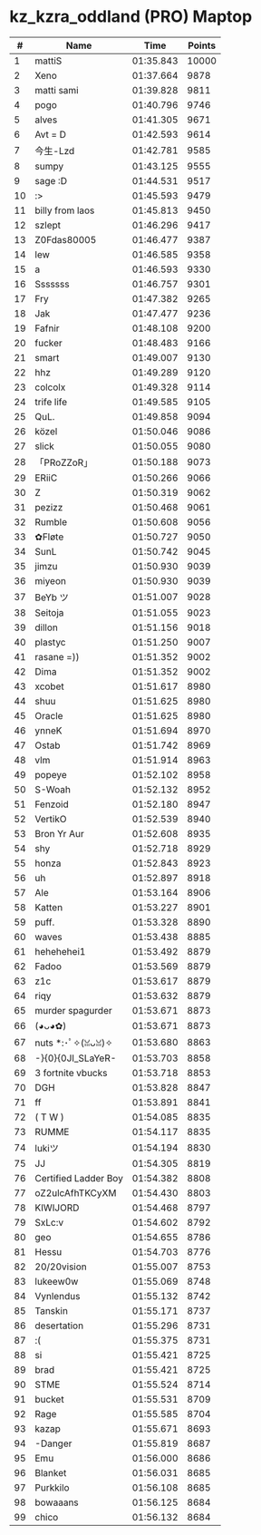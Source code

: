 # kz_kzra_oddland (PRO) Maptop

|  # | Name | Time | Points |
|-------------- | -------------- | -------------- | -------------- | 
| 1 | mattiS | 01:35.843 | 10000 | 
| 2 | Xeno | 01:37.664 | 9878 | 
| 3 | matti sami | 01:39.828 | 9811 | 
| 4 | pogo | 01:40.796 | 9746 | 
| 5 | alves | 01:41.305 | 9671 | 
| 6 | Avt = D | 01:42.593 | 9614 | 
| 7 | 今生-Lzd | 01:42.781 | 9585 | 
| 8 | sumpy | 01:43.125 | 9555 | 
| 9 | sage :D | 01:44.531 | 9517 | 
| 10 | :> | 01:45.593 | 9479 | 
| 11 | billy from laos | 01:45.813 | 9450 | 
| 12 | szlept | 01:46.296 | 9417 | 
| 13 | Z0Fdas80005 | 01:46.477 | 9387 | 
| 14 | lew | 01:46.585 | 9358 | 
| 15 | a | 01:46.593 | 9330 | 
| 16 | Sssssss | 01:46.757 | 9301 | 
| 17 | Fry | 01:47.382 | 9265 | 
| 18 | Jak | 01:47.477 | 9236 | 
| 19 | Fafnir | 01:48.108 | 9200 | 
| 20 | fucker | 01:48.483 | 9166 | 
| 21 | smart | 01:49.007 | 9130 | 
| 22 | hhz | 01:49.289 | 9120 | 
| 23 | colcolx | 01:49.328 | 9114 | 
| 24 | trife life | 01:49.585 | 9105 | 
| 25 | QuL. | 01:49.858 | 9094 | 
| 26 | közel | 01:50.046 | 9086 | 
| 27 | slick | 01:50.055 | 9080 | 
| 28 | 「PRoZZoR」 | 01:50.188 | 9073 | 
| 29 | ERiiC | 01:50.266 | 9066 | 
| 30 | Z | 01:50.319 | 9062 | 
| 31 | pezizz | 01:50.468 | 9061 | 
| 32 | Rumble | 01:50.608 | 9056 | 
| 33 | ✿Fløte | 01:50.727 | 9050 | 
| 34 | SunL | 01:50.742 | 9045 | 
| 35 | jimzu | 01:50.930 | 9039 | 
| 36 | miyeon | 01:50.930 | 9039 | 
| 37 | BeYb ツ | 01:51.007 | 9028 | 
| 38 | Seitoja | 01:51.055 | 9023 | 
| 39 | dillon | 01:51.156 | 9018 | 
| 40 | plastyc | 01:51.250 | 9007 | 
| 41 | rasane =)) | 01:51.352 | 9002 | 
| 42 | Dima | 01:51.352 | 9002 | 
| 43 | xcobet | 01:51.617 | 8980 | 
| 44 | shuu | 01:51.625 | 8980 | 
| 45 | Oracle | 01:51.625 | 8980 | 
| 46 | ynneK | 01:51.694 | 8970 | 
| 47 | Ostab | 01:51.742 | 8969 | 
| 48 | vlm | 01:51.914 | 8963 | 
| 49 | popeye | 01:52.102 | 8958 | 
| 50 | S-Woah | 01:52.132 | 8952 | 
| 51 | Fenzoid | 01:52.180 | 8947 | 
| 52 | VertikO | 01:52.539 | 8940 | 
| 53 | Bron Yr Aur | 01:52.608 | 8935 | 
| 54 | shy | 01:52.718 | 8929 | 
| 55 | honza | 01:52.843 | 8923 | 
| 56 | uh | 01:52.897 | 8918 | 
| 57 | Ale | 01:53.164 | 8906 | 
| 58 | Katten | 01:53.227 | 8901 | 
| 59 | puff. | 01:53.328 | 8890 | 
| 60 | waves | 01:53.438 | 8885 | 
| 61 | hehehehei1 | 01:53.492 | 8879 | 
| 62 | Fadoo | 01:53.569 | 8879 | 
| 63 | z1c | 01:53.617 | 8879 | 
| 64 | riqy | 01:53.632 | 8879 | 
| 65 | murder spagurder | 01:53.671 | 8873 | 
| 66 | (◕ᴗ◕✿) | 01:53.671 | 8873 | 
| 67 | nuts *:･ﾟ✧(ꈍᴗꈍ)✧ | 01:53.680 | 8863 | 
| 68 | -}{0}{0JI_SLaYeR- | 01:53.703 | 8858 | 
| 69 | 3 fortnite vbucks | 01:53.718 | 8853 | 
| 70 | DGH | 01:53.828 | 8847 | 
| 71 | ff | 01:53.891 | 8841 | 
| 72 | ( T W ) | 01:54.085 | 8835 | 
| 73 | RUMME | 01:54.117 | 8835 | 
| 74 | lukiツ | 01:54.194 | 8830 | 
| 75 | JJ | 01:54.305 | 8819 | 
| 76 | Certified Ladder Boy | 01:54.382 | 8808 | 
| 77 | oZ2ulcAfhTKCyXM | 01:54.430 | 8803 | 
| 78 | KIWIJORD | 01:54.468 | 8797 | 
| 79 | SxLc:v | 01:54.602 | 8792 | 
| 80 | geo | 01:54.655 | 8786 | 
| 81 | Hessu | 01:54.703 | 8776 | 
| 82 | 20/20vision | 01:55.007 | 8753 | 
| 83 | lukeew0w | 01:55.069 | 8748 | 
| 84 | Vynlendus | 01:55.132 | 8742 | 
| 85 | Tanskin | 01:55.171 | 8737 | 
| 86 | desertation | 01:55.296 | 8731 | 
| 87 | :( | 01:55.375 | 8731 | 
| 88 | si | 01:55.421 | 8725 | 
| 89 | brad | 01:55.421 | 8725 | 
| 90 | STME | 01:55.524 | 8714 | 
| 91 | bucket | 01:55.531 | 8709 | 
| 92 | Rage | 01:55.585 | 8704 | 
| 93 | kazap | 01:55.671 | 8693 | 
| 94 | -Danger | 01:55.819 | 8687 | 
| 95 | Emu | 01:56.000 | 8686 | 
| 96 | Blanket | 01:56.031 | 8685 | 
| 97 | Purkkilo | 01:56.108 | 8685 | 
| 98 | bowaaans | 01:56.125 | 8684 | 
| 99 | chico | 01:56.132 | 8684 | 

